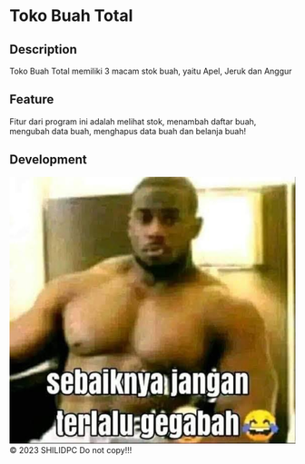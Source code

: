 # Toko Buah Total

## Description

Toko Buah Total memiliki 3 macam stok buah, yaitu Apel, Jeruk dan Anggur

## Feature

Fitur dari program ini adalah melihat stok, menambah daftar buah, mengubah data buah, menghapus data buah dan belanja buah!

## Development
![alt text](https://github.com/medianhn/capstone_module_1/blob/main/intro%20to%20python/WhatsApp%20Image%202023-05-12%20at%2011.23.21.jpeg)
© 2023 SHILIDPC Do not copy!!!
